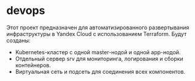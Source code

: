 # devops
Этот проект предназначен для автоматизированного развертывания инфраструктуры в Yandex Cloud с использованием Terraform. Будут созданы:
- Kubernetes-кластер с одной master-нодой и одной app-нодой.
- Отдельный сервер srv для мониторинга, логирования и сборки контейнеров.
- Виртуальная сеть и подсеть для соединения всех компонентов.

